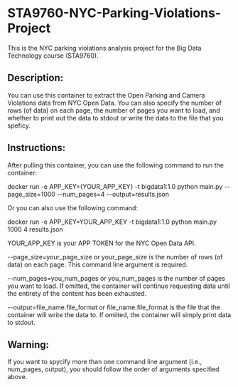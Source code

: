 # STA9760-NYC-Parking-Violations-Project
This is the NYC parking violations analysis project for the Big Data Technology course (STA9760).

## Description:
You can use this container to extract the Open Parking and Camera Violations data from NYC Open Data. You can also specify the number of rows (of data) on each page, the number of pages you want to load, and whether to print out the data to stdout or write the data to the file that you speficy.

## Instructions:
After pulling this container, you can use the following command to run the container:

docker run -e APP_KEY={YOUR_APP_KEY} -t bigdata1:1.0 python main.py --page_size=1000 --num_pages=4 --output=results.json

Or you can also use the following command:

docker run -e APP_KEY=YOUR_APP_KEY -t bigdata1:1.0 python main.py 1000 4 results.json

YOUR_APP_KEY is your APP TOKEN for the NYC Open Data API.

--page_size=your_page_size or your_page_size is the number of rows (of data) on each page. This command line argument is required.

--num_pages=you_num_pages or you_num_pages is the number of pages you want to load. If omitted, the container will continue requesting data until the entirety of the content has been exhausted.

--output=file_name.file_format or file_name.file_format is the file that the container will write the data to. If omiited, the container will simply print data to stdout.

## Warning:
If you want to spycify more than one command line argument (i.e., num_pages, output), you should follow the order of arguments specified above.
